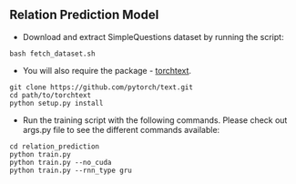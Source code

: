## Relation Prediction Model

- Download and extract SimpleQuestions dataset by running the script:
```
bash fetch_dataset.sh 
```

- You will also require the package - [torchtext](https://github.com/pytorch/text).
```
git clone https://github.com/pytorch/text.git
cd path/to/torchtext
python setup.py install
```

- Run the training script with the following commands. Please check out args.py file to see the different commands available:
```
cd relation_prediction
python train.py
python train.py --no_cuda
python train.py --rnn_type gru
```
